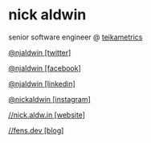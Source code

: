 # nick aldwin

senior software engineer @ [teikametrics](https://github.com/teikametrics)

[@njaldwin [twitter]](https://twitter.com/njaldwin)

[@njaldwin [facebook]](https://facebook.com/njaldwin)

[@njaldwin [linkedin]](https://linkedin.com/in/njaldwin)

[@nickaldwin [instagram]](https://instagram.com/nickaldwin)

[//nick.aldw.in [website]](http://nick.aldw.in/)

[//fens.dev [blog]](https://fens.dev/)

